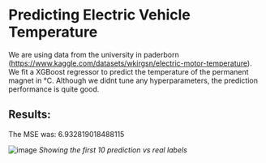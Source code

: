 # Predicting Electric Vehicle Temperature

We are using data from the university in paderborn (https://www.kaggle.com/datasets/wkirgsn/electric-motor-temperature). 
We fit a XGBoost regressor to predict the temperature of the permanent magnet in °C.
Although we didnt tune any hyperparameters, the prediction performance is quite good.

## Results:

The MSE was: 6.932819018488115

![image](https://github.com/aiko929/electric_temp_xgboost/assets/26790700/8c8743eb-0801-47e8-9028-dd6d6bf12d06)
*Showing the first 10 prediction vs real labels*

